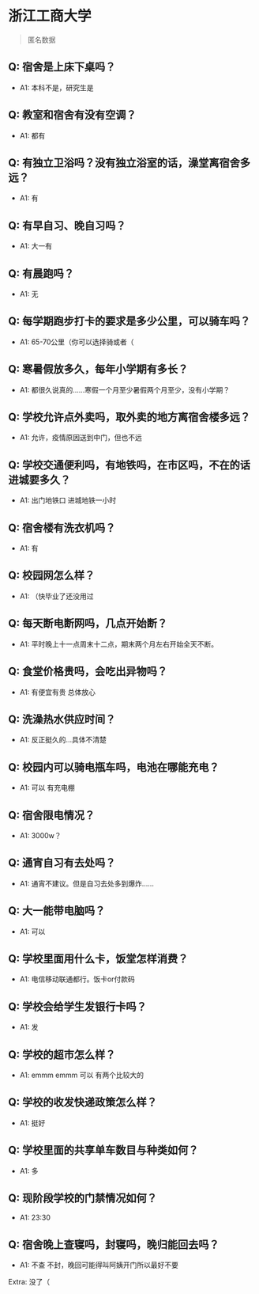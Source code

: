 # 浙江工商大学

> 匿名数据

## Q: 宿舍是上床下桌吗？

- A1: 本科不是，研究生是

## Q: 教室和宿舍有没有空调？

- A1: 都有

## Q: 有独立卫浴吗？没有独立浴室的话，澡堂离宿舍多远？

- A1: 有

## Q: 有早自习、晚自习吗？

- A1: 大一有

## Q: 有晨跑吗？

- A1: 无

## Q: 每学期跑步打卡的要求是多少公里，可以骑车吗？

- A1: 65-70公里（你可以选择骑或者（

## Q: 寒暑假放多久，每年小学期有多长？

- A1: 都很久说真的……寒假一个月至少暑假两个月至少，没有小学期？

## Q: 学校允许点外卖吗，取外卖的地方离宿舍楼多远？

- A1: 允许，疫情原因送到中门，但也不远

## Q: 学校交通便利吗，有地铁吗，在市区吗，不在的话进城要多久？

- A1: 出门地铁口 进城地铁一小时

## Q: 宿舍楼有洗衣机吗？

- A1: 有

## Q: 校园网怎么样？

- A1: （快毕业了还没用过

## Q: 每天断电断网吗，几点开始断？

- A1: 平时晚上十一点周末十二点，期末两个月左右开始全天不断。

## Q: 食堂价格贵吗，会吃出异物吗？

- A1: 有便宜有贵 总体放心

## Q: 洗澡热水供应时间？

- A1: 反正挺久的…具体不清楚

## Q: 校园内可以骑电瓶车吗，电池在哪能充电？

- A1: 可以 有充电棚

## Q: 宿舍限电情况？

- A1: 3000w？

## Q: 通宵自习有去处吗？

- A1: 通宵不建议。但是自习去处多到爆炸……

## Q: 大一能带电脑吗？

- A1: 可以

## Q: 学校里面用什么卡，饭堂怎样消费？

- A1: 电信移动联通都行。饭卡or付款码

## Q: 学校会给学生发银行卡吗？

- A1: 发

## Q: 学校的超市怎么样？

- A1: emmm emmm 可以 有两个比较大的

## Q: 学校的收发快递政策怎么样？

- A1: 挺好

## Q: 学校里面的共享单车数目与种类如何？

- A1: 多

## Q: 现阶段学校的门禁情况如何？

- A1: 23:30

## Q: 宿舍晚上查寝吗，封寝吗，晚归能回去吗？

- A1: 不查 不封，晚回可能得叫阿姨开门所以最好不要

Extra: 没了（